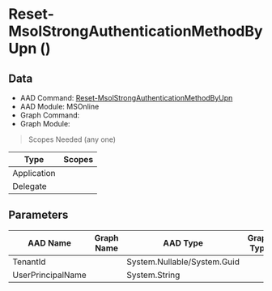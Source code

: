# Reset-MsolStrongAuthenticationMethodByUpn ()

## Data

+ AAD Command: [Reset-MsolStrongAuthenticationMethodByUpn](https://docs.microsoft.com/en-us/powershell/module/MSOnline/Reset-MsolStrongAuthenticationMethodByUpn)
+ AAD Module: MSOnline
+ Graph Command: [](https://docs.microsoft.com/en-us/powershell/module//)
+ Graph Module: 

> Scopes Needed (any one)

|Type|Scopes|
|---|---|
|Application||
|Delegate||

## Parameters

|AAD Name|Graph Name|AAD Type|Graph Type|Infos|
|---|---|---|---|---|
|TenantId||System.Nullable/System.Guid|||
|UserPrincipalName||System.String|||

